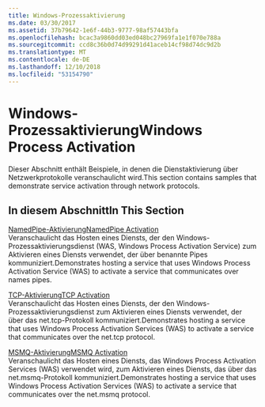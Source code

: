 ```yaml
---
title: Windows-Prozessaktivierung
ms.date: 03/30/2017
ms.assetid: 37b79642-1e6f-44b3-9777-98af57443bfa
ms.openlocfilehash: bcac3a9860dd03ed048bc27969fa1e1f070e788a
ms.sourcegitcommit: ccd8c36b0d74d99291d41aceb14cf98d74dc9d2b
ms.translationtype: MT
ms.contentlocale: de-DE
ms.lasthandoff: 12/10/2018
ms.locfileid: "53154790"
---
```

# <a name="windows-process-activation"></a><span data-ttu-id="0cf65-102">Windows-Prozessaktivierung</span><span class="sxs-lookup"><span data-stu-id="0cf65-102">Windows Process Activation</span></span>
<span data-ttu-id="0cf65-103">Dieser Abschnitt enthält Beispiele, in denen die Dienstaktivierung über Netzwerkprotokolle veranschaulicht wird.</span><span class="sxs-lookup"><span data-stu-id="0cf65-103">This section contains samples that demonstrate service activation through network protocols.</span></span>  
  
## <a name="in-this-section"></a><span data-ttu-id="0cf65-104">In diesem Abschnitt</span><span class="sxs-lookup"><span data-stu-id="0cf65-104">In This Section</span></span>  
 [<span data-ttu-id="0cf65-105">NamedPipe-Aktivierung</span><span class="sxs-lookup"><span data-stu-id="0cf65-105">NamedPipe Activation</span></span>](../../../../docs/framework/wcf/samples/namedpipe-activation.md)  
 <span data-ttu-id="0cf65-106">Veranschaulicht das Hosten eines Diensts, der den Windows-Prozessaktivierungsdienst (WAS, Windows Process Activation Service) zum Aktivieren eines Diensts verwendet, der über benannte Pipes kommuniziert.</span><span class="sxs-lookup"><span data-stu-id="0cf65-106">Demonstrates hosting a service that uses Windows Process Activation Service (WAS) to activate a service that communicates over names pipes.</span></span>  
  
 [<span data-ttu-id="0cf65-107">TCP-Aktivierung</span><span class="sxs-lookup"><span data-stu-id="0cf65-107">TCP Activation</span></span>](../../../../docs/framework/wcf/samples/tcp-activation.md)  
 <span data-ttu-id="0cf65-108">Veranschaulicht das Hosten eines Diensts, der den Windows-Prozessaktivierungsdienst zum Aktivieren eines Diensts verwendet, der über das net.tcp-Protokoll kommuniziert.</span><span class="sxs-lookup"><span data-stu-id="0cf65-108">Demonstrates hosting a service that uses Windows Process Activation Services (WAS) to activate a service that communicates over the net.tcp protocol.</span></span>

 [<span data-ttu-id="0cf65-109">MSMQ-Aktivierung</span><span class="sxs-lookup"><span data-stu-id="0cf65-109">MSMQ Activation</span></span>](../../../../docs/framework/wcf/samples/msmq-activation.md)  
 <span data-ttu-id="0cf65-110">Veranschaulicht das Hosten eines Diensts, das Windows Process Activation Services (WAS) verwendet wird, zum Aktivieren eines Diensts, das über das net.msmq-Protokoll kommuniziert.</span><span class="sxs-lookup"><span data-stu-id="0cf65-110">Demonstrates hosting a service that uses Windows Process Activation Services (WAS) to activate a service that communicates over the net.msmq protocol.</span></span>

